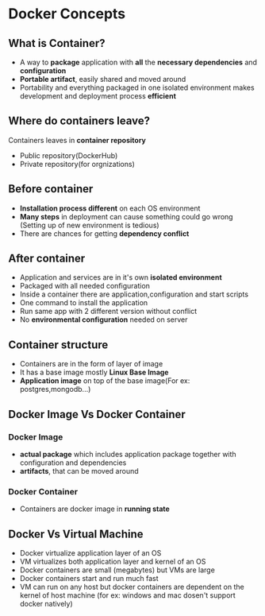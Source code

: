 # Docker Concepts
## What is Container?
* A way to **package** application with **all** the **necessary dependencies** and **configuration**
*  **Portable artifact**, easily shared and moved around
* Portability and everything packaged in one isolated environment makes development and deployment process **efficient**

## Where do containers leave?
Containers leaves in **container repository**
* Public repository(DockerHub)
* Private repository(for orgnizations)
## Before container
* **Installation process different** on each OS environment
* **Many steps** in deployment can cause something could go wrong (Setting up of new environment is tedious)
* There are chances for getting **dependency conflict**
## After container 
* Application and services are in it's own **isolated environment**
* Packaged with all needed configuration 
* Inside a container there are application,configuration and start scripts
* One command to install the application
* Run same app with 2 different version without conflict
* No **environmental configuration** needed on server

## Container structure
* Containers are in the form of layer of image
* It has a base image mostly **Linux Base Image**
* **Application image** on top of the base image(For ex: postgres,mongodb...)
## Docker Image Vs Docker Container
### Docker Image
* **actual package** which includes application package together with configuration and dependencies
* **artifacts**, that can be moved around
### Docker Container
* Containers are docker image in **running state**
## Docker Vs Virtual Machine

* Docker virtualize application layer of an OS
* VM virtualizes both application layer and kernel of an OS
* Docker containers are small (megabytes) but VMs are large
* Docker containers start and run much fast
* VM can run on any host but docker containers are dependent on the kernel of host machine
(for ex: windows and mac dosen't support docker natively)

 
